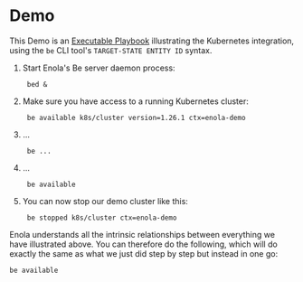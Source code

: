 <!--
    SPDX-License-Identifier: Apache-2.0

    Copyright 2023 The Enola <https://enola.dev> Authors

    Licensed under the Apache License, Version 2.0 (the "License");
    you may not use this file except in compliance with the License.
    You may obtain a copy of the License at

        https://www.apache.org/licenses/LICENSE-2.0

    Unless required by applicable law or agreed to in writing, software
    distributed under the License is distributed on an "AS IS" BASIS,
    WITHOUT WARRANTIES OR CONDITIONS OF ANY KIND, either express or implied.
    See the License for the specific language governing permissions and
    limitations under the License.
-->

# Demo

This Demo is an [Executable Playbook](../concepts/playbook.md) illustrating the Kubernetes integration,
using the `be` CLI tool's `TARGET-STATE ENTITY ID` syntax.

1. Start Enola's Be server daemon process:

        bed &

1. Make sure you have access to a running Kubernetes cluster:

        be available k8s/cluster version=1.26.1 ctx=enola-demo

1. ...

        be ...

1. ...

        be available

1. You can now stop our demo cluster like this:

        be stopped k8s/cluster ctx=enola-demo

Enola understands all the intrinsic relationships between everything we have illustrated above.
You can therefore do the following, which will do exactly the same as what we just did step by step but instead in one go:

    be available
